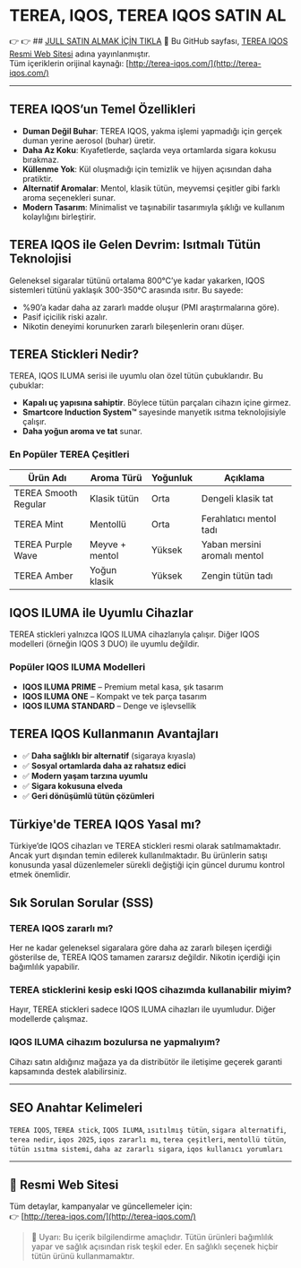 # TEREA, IQOS, TEREA IQOS SATIN AL

👉 👉  ## <a href="https://podsturkiye6.com" title="jull">JULL SATIN ALMAK İÇİN TIKLA</a>
📌 Bu GitHub sayfası, [TEREA IQOS Resmi Web Sitesi](http://terea-iqos.com/) adına yayınlanmıştır.  
Tüm içeriklerin orijinal kaynağı: [http://terea-iqos.com/](http://terea-iqos.com/)


---

## TEREA IQOS’un Temel Özellikleri

- **Duman Değil Buhar**: TEREA IQOS, yakma işlemi yapmadığı için gerçek duman yerine aerosol (buhar) üretir.
- **Daha Az Koku**: Kıyafetlerde, saçlarda veya ortamlarda sigara kokusu bırakmaz.
- **Küllenme Yok**: Kül oluşmadığı için temizlik ve hijyen açısından daha pratiktir.
- **Alternatif Aromalar**: Mentol, klasik tütün, meyvemsi çeşitler gibi farklı aroma seçenekleri sunar.
- **Modern Tasarım**: Minimalist ve taşınabilir tasarımıyla şıklığı ve kullanım kolaylığını birleştirir.

## TEREA IQOS ile Gelen Devrim: Isıtmalı Tütün Teknolojisi

Geleneksel sigaralar tütünü ortalama 800°C’ye kadar yakarken, IQOS sistemleri tütünü yaklaşık 300-350°C arasında ısıtır. Bu sayede:

- %90’a kadar daha az zararlı madde oluşur (PMI araştırmalarına göre).
- Pasif içicilik riski azalır.
- Nikotin deneyimi korunurken zararlı bileşenlerin oranı düşer.

## TEREA Stickleri Nedir?

TEREA, IQOS ILUMA serisi ile uyumlu olan özel tütün çubuklarıdır. Bu çubuklar:

- **Kapalı uç yapısına sahiptir**. Böylece tütün parçaları cihazın içine girmez.
- **Smartcore Induction System™** sayesinde manyetik ısıtma teknolojisiyle çalışır.
- **Daha yoğun aroma ve tat** sunar.

### En Popüler TEREA Çeşitleri

| Ürün Adı             | Aroma Türü       | Yoğunluk | Açıklama |
|----------------------|------------------|----------|----------|
| TEREA Smooth Regular | Klasik tütün     | Orta     | Dengeli klasik tat |
| TEREA Mint           | Mentollü         | Orta     | Ferahlatıcı mentol tadı |
| TEREA Purple Wave    | Meyve + mentol   | Yüksek   | Yaban mersini aromalı mentol |
| TEREA Amber          | Yoğun klasik     | Yüksek   | Zengin tütün tadı |

## IQOS ILUMA ile Uyumlu Cihazlar

TEREA stickleri yalnızca IQOS ILUMA cihazlarıyla çalışır. Diğer IQOS modelleri (örneğin IQOS 3 DUO) ile uyumlu değildir.

### Popüler IQOS ILUMA Modelleri

- **IQOS ILUMA PRIME** – Premium metal kasa, şık tasarım
- **IQOS ILUMA ONE** – Kompakt ve tek parça tasarım
- **IQOS ILUMA STANDARD** – Denge ve işlevsellik

## TEREA IQOS Kullanmanın Avantajları

- ✅ **Daha sağlıklı bir alternatif** (sigaraya kıyasla)
- ✅ **Sosyal ortamlarda daha az rahatsız edici**
- ✅ **Modern yaşam tarzına uyumlu**
- ✅ **Sigara kokusuna elveda**
- ✅ **Geri dönüşümlü tütün çözümleri**

## Türkiye'de TEREA IQOS Yasal mı?

Türkiye’de IQOS cihazları ve TEREA stickleri resmi olarak satılmamaktadır. Ancak yurt dışından temin edilerek kullanılmaktadır. Bu ürünlerin satışı konusunda yasal düzenlemeler sürekli değiştiği için güncel durumu kontrol etmek önemlidir.

## Sık Sorulan Sorular (SSS)

### TEREA IQOS zararlı mı?
Her ne kadar geleneksel sigaralara göre daha az zararlı bileşen içerdiği gösterilse de, TEREA IQOS tamamen zararsız değildir. Nikotin içerdiği için bağımlılık yapabilir.

### TEREA sticklerini kesip eski IQOS cihazımda kullanabilir miyim?
Hayır, TEREA stickleri sadece IQOS ILUMA cihazları ile uyumludur. Diğer modellerde çalışmaz.

### IQOS ILUMA cihazım bozulursa ne yapmalıyım?
Cihazı satın aldığınız mağaza ya da distribütör ile iletişime geçerek garanti kapsamında destek alabilirsiniz.

---

## SEO Anahtar Kelimeleri

`TEREA IQOS`, `TEREA stick`, `IQOS ILUMA`, `ısıtılmış tütün`, `sigara alternatifi`, `terea nedir`, `iqos 2025`, `iqos zararlı mı`, `terea çeşitleri`, `mentollü tütün`, `tütün ısıtma sistemi`, `daha az zararlı sigara`, `iqos kullanıcı yorumları`

---

## 📌 Resmi Web Sitesi

Tüm detaylar, kampanyalar ve güncellemeler için:  
👉 [http://terea-iqos.com/](http://terea-iqos.com/)

> 🚨 Uyarı: Bu içerik bilgilendirme amaçlıdır. Tütün ürünleri bağımlılık yapar ve sağlık açısından risk teşkil eder. En sağlıklı seçenek hiçbir tütün ürünü kullanmamaktır.
